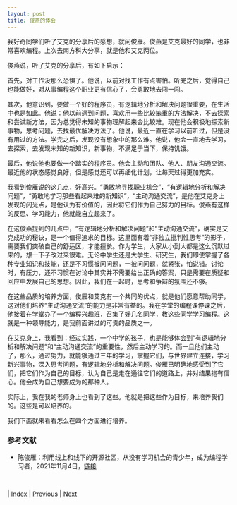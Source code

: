 ```yaml
---
layout: post
title: 俊燕的体会
---
```


我好奇同学们听了艾克的分享后的感想，就问俊雁。俊燕是艾克最好的同学，也非常喜欢编程。上次去南方科大分享，就是他和艾克两位。

俊燕说，听了艾克的分享后，有如下启示：

首先，对工作没那么恐惧了。他说，以前对找工作有点害怕。听完之后，觉得自己也能做好，对从事编程这个职业更有信心了，会勇敢地去闯一闯。

其次，他意识到，要做一个好的程序员，有逻辑地分析和解决问题很重要，在生活中也是如此。他说：他以前遇到问题，喜欢用一些比较笨重的方法解决，不去探索和尝试新方法，因为总觉得未知的事物理解起来会比较难。现在他会积极地探索新事物，思考问题，去找最优解决方法了。他说，最近一直在学习以前听过，但是没有用过的方法。学完之后，发现没有想象中的那么难。他说，他会一直地去学习，去探索，去发现未知的新知识，新事物，不满足于当下，保持饥饿。

最后，他说他也要做一个踏实的程序员。他会主动和团队、他人、朋友沟通交流。最近他的状态感觉良好，但是感觉还可以再细化计划，让每天过得更加充实。

我看到俊雁说的这几点，好高兴。“勇敢地寻找职业机会”，“有逻辑地分析和解决问题”，“勇敢地学习那些看起来难的新知识”，“主动沟通交流”，是他在艾克身上发现的闪光点，是他认为有价值的，因此将它们作为自己努力的目标。俊燕有这样的反思、学习能力，他就能自立起来了。

在这俊燕提到的几点中，“有逻辑地分析和解决问题”和“主动沟通交流”，确实是艾克成功的秘诀，是一个值得追求的目标。这里面有着“非独立批判性思考”的影子，需要我们突破自己的舒适区，才能擅长。作为学生，大家从小到大都是这么沉默过来的，想一下子改过来很难。无论中学生还是大学生、研究生，我们即使掌握了各种专业知识和技能，还是不习惯被问问题，一被问问题，就紧张，怕说错。讨论时，有压力，还不习惯在讨论中其实并不需要给出正确的答案，只是需要在质疑和回应中发展自己的思想。因此，我们在一起时，思考和争辩的氛围还不够。

在这些品质的培养方面，俊雁和艾克有一个共同的优点，就是他们愿意帮助同学，这对他们培养“主动沟通交流”的能力是非常有益的。我在学堂的编程课停课之后，他接着在学堂办了一个编程兴趣班，召集了好几名同学，教这些同学学习编程。这就是一种领导能力，是我前面讲过的可贵的品质之一。

在艾克身上，我看到：经过实践，一个中学的孩子，也是能够体会到“有逻辑地分析和解决问题”和“主动沟通交流”的重要性，然后主动学习的。而一旦他们主动了，那么，通过努力，就能够通过三年的学习，掌握它们，与世界建立连接，学习新兴事物，深入思考问题，有逻辑地分析和解决问题。俊雁已明确地感受到了它们，把它们作为自己的目标，认为自己是走在通往它们的道路上，并对结果抱有信心。他会成为自己想要成为的那种人。

实际上，我在我的老师身上也看到了这些。他就是把这些作为目标，来培养我们的。这些是可以培养的。

我们下面就来看看怎么在四个方面进行培养。

### 参考文献

- 陈俊雁：利用线上和线下的开源社区，从没有学习机会的青少年，成为编程学习者，2021年11月4日，[链接](https://www.freecodecamp.org/chinese/news/how-i-learn-to-code-within-online-and-offline-open-source-community/)

<br/>

| [Index](./) | [Previous](5-1-aike-path) | [Next](5-5-self-reliance)

